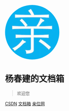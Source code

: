 <img width="180px" style="border-radius: 50%" bor src="./imgs/qin_200x200.jpg">

# 杨春建的文档箱


> 欢迎您


[CSDN](https://yangchunjian.blog.csdn.net)
[文档箱](#积累)
[亲位网](https://www.dearloc.com)